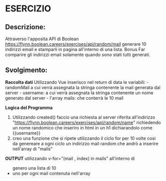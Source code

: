 # ESERCIZIO
## Descrizione:
Attraverso l'apposita API di Boolean
https://flynn.boolean.careers/exercises/api/random/mail
generare 10 indirizzi email e stamparli in pagina all'interno di una lista.
Bonus
Far comparire gli indirizzi email solamente quando sono stati tutti generati.

## Svolgimento:
**Raccolta dati**
Utilizzando Vue inserisco nel return di data le variabili:
    - randomMail a cui verrà assegnata la stringa contenente la mail generata dal server
    - username: a cui verrà assegnata la stringa contenente un nome generato dal server 
    - l'array mails: che conterrà le 10 mail

**Logica del Programma**
1. Utilizzando created() faccio una richiesta al server riferita all'indirizzo "https://flynn.boolean.careers/exercises/api/random/name"
richiedendo un nome randomico che inseriro in html in un h1 dichiarandolo come {{username}}
2. creo una funzione che si ripete utilizzando il ciclo for per 10 volte
cosi da genereare a ogni ciclo un indirizzo mail random che andrò a inserire nell'array di "mails"

**OUTPUT**
utilizzando v-for="(mail , index) in mails" all'interno di <ul> genero una lista di 10 <li> uno per ogni mail contenuta nell'array